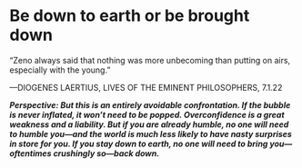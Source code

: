 # Be down to earth or be brought down

“Zeno always said that nothing was more unbecoming than putting on airs, especially with the young.”

—DIOGENES LAERTIUS, LIVES OF THE EMINENT PHILOSOPHERS, 7.1.22

***Perspective: But this is an entirely avoidable confrontation. If the bubble is never inflated, it won’t need to be popped. Overconfidence is a great weakness and a liability. But if you are already humble, no one will need to humble you—and the world is much less likely to have nasty surprises in store for you. If you stay down to earth, no one will need to bring you—oftentimes crushingly so—back down.***